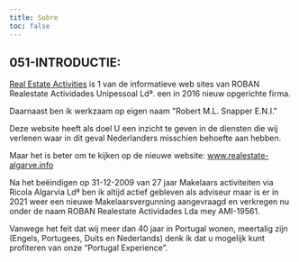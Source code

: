 ```yaml
---
title: Sobre
toc: false
---
```


## 051-INTRODUCTIE:

[Real Estate Activities](http://www.realestate-activities.com) is 1 van de informatieve web sites van ROBAN Realestate Actividades Unipessoal Ldª. een in 2016 nieuw opgerichte firma. 

Daarnaast ben ik werkzaam op eigen naam "Robert M.L. Snapper E.N.I."

Deze website heeft als doel U een inzicht te geven in de diensten die wij verlenen waar in dit geval Nederlanders misschien behoefte aan hebben. 

Maar het is beter om te kijken op de nieuwe website:  www.realestate-algarve.info

Na het beëindigen op 31-12-2009 van 27 jaar Makelaars activiteiten via Ricola Algarvia Ldª ben ik altijd actief gebleven als adviseur maar is er in 2021 weer een nieuwe Makelaarsvergunning aangevraagd en verkregen nu onder de naam ROBAN Realestate Actividades Lda mey AMI-19561.

Vanwege het feit dat wij meer dan 40 jaar in Portugal wonen, meertalig zijn (Engels, Portugees, Duits en Nederlands) denk ik dat u mogelijk kunt profiteren van onze “Portugal Experience”.

